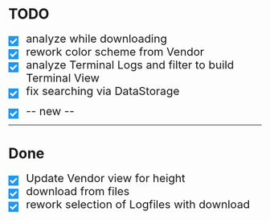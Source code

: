 # TODO

<label class="container">analyze while downloading
  <input type="checkbox" checked="checked">
  <span class="checkmark"></span>
</label>
<label class="container">rework color scheme from Vendor
<input type="checkbox" checked="checked">
  <span class="checkmark"></span>
</label>
<label class="container">analyze Terminal Logs and filter to build Terminal View
<input type="checkbox" checked="checked">
  <span class="checkmark"></span>
</label>
<label class="container">fix searching via DataStorage
<input type="checkbox" checked="checked">
  <span class="checkmark"></span>
</label>

<label class="container"> -- new -- 
<input type="checkbox" checked="checked">
  <span class="checkmark"></span>
</label>
___

# Done
<label class="container"> Update Vendor view for height
<input type="checkbox" checked="checked">
  <span class="checkmark"></span>
</label>
<label class="container">download from files
<input type="checkbox" checked="checked">
  <span class="checkmark"></span>
</label>
<label class="container">rework selection of Logfiles with download
  <input type="checkbox" checked="checked">
  <span class="checkmark"></span>
</label>

<style>
/* The container */
.container {
  display: block;
  position: relative;
  padding-left: 35px;
  cursor: pointer;
  font-size: 22px;
  -webkit-user-select: none;
  -moz-user-select: none;
  -ms-user-select: none;
  user-select: none;
}

/* Hide the browser's default checkbox */
.container input {
  position: absolute;
  opacity: 0;
  height: 0;
  width: 0;
  cursor: pointer;
}

/* Create a custom checkbox */
.checkmark {
  position: absolute;
  top: 8px;
  left: 0;
  height: 20px;
  width: 20px;
  background-color: #3d3f46;
}

/* On mouse-over, add a grey background color */
.container:hover input ~ .checkmark {
  background-color: #ccc;
}

/* When the checkbox is checked, add a blue background */
.container input:checked ~ .checkmark {
  background-color: #2196F3;
}


/* Create the checkmark/indicator (hidden when not checked) */
.checkmark:after {
  content: "";
  position: absolute;
  display: none;
}

/* Show the checkmark when checked */
.container input:checked ~ .checkmark:after {
  display: block;
}

/* Style the checkmark/indicator */
.container .checkmark:after {
  left: 6px;
  top: 2px;
  width: 5px;
  height: 10px;
  border: solid white;
  border-width: 0 3px 3px 0;
  -webkit-transform: rotate(45deg);
  -ms-transform: rotate(45deg);
  transform: rotate(45deg);
}
</style>